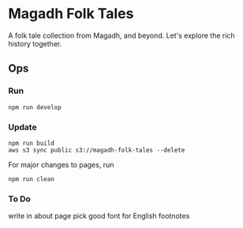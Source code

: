# Magadh Folk Tales

A folk tale collection from Magadh, and beyond. Let's explore the rich history together.

## Ops
### Run
```
npm run develop
```

### Update
```
npm run build
aws s3 sync public s3://magadh-folk-tales --delete
```

For major changes to pages, run
```
npm run clean
```

### To Do
write in about page
pick good font for English
footnotes
